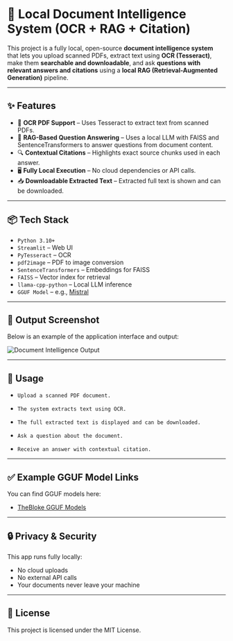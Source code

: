# 🧠 Local Document Intelligence System (OCR + RAG + Citation)

This project is a fully local, open-source **document intelligence system** that lets you upload scanned PDFs, extract text using **OCR (Tesseract)**, make them **searchable and downloadable**, and ask **questions with relevant answers and citations** using a **local RAG (Retrieval-Augmented Generation)** pipeline.

---

## ✨ Features

- 🧾 **OCR PDF Support** – Uses Tesseract to extract text from scanned PDFs.
- 🧠 **RAG-Based Question Answering** – Uses a local LLM with FAISS and SentenceTransformers to answer questions from document content.
- 🔍 **Contextual Citations** – Highlights exact source chunks used in each answer.
- 🖥️ **Fully Local Execution** – No cloud dependencies or API calls.
- 📥 **Downloadable Extracted Text** – Extracted full text is shown and can be downloaded.

---

## 📦 Tech Stack

- `Python 3.10+`
- `Streamlit` – Web UI
- `PyTesseract` – OCR
- `pdf2image` – PDF to image conversion
- `SentenceTransformers` – Embeddings for FAISS
- `FAISS` – Vector index for retrieval
- `llama-cpp-python` – Local LLM inference
- `GGUF Model` – e.g., [Mistral](https://huggingface.co/TheBloke/Mistral-7B-Instruct-v0.1-GGUF)

---

## 📸 Output Screenshot

Below is an example of the application interface and output:

![Document Intelligence Output](assets/output.jpg)

--- 
## 📝 Usage
- `Upload a scanned PDF document.`

- `The system extracts text using OCR.`

- `The full extracted text is displayed and can be downloaded.`

- `Ask a question about the document.`

- `Receive an answer with contextual citation.`
---

## ✅ Example GGUF Model Links

You can find GGUF models here:

- [TheBloke GGUF Models](https://huggingface.co/TheBloke)

---

## 🔒 Privacy & Security

This app runs fully locally:

- No cloud uploads  
- No external API calls  
- Your documents never leave your machine

---

## 📄 License

This project is licensed under the MIT License.

